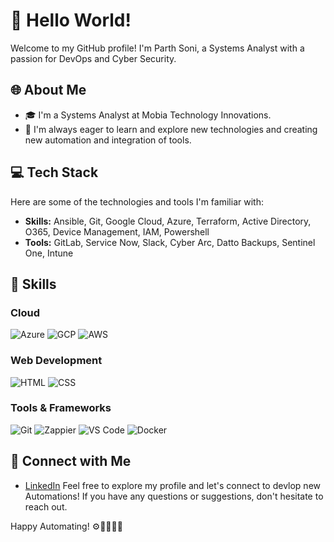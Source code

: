 # 👋 Hello World!

Welcome to my GitHub profile! I'm Parth Soni, a Systems Analyst with a passion for DevOps and Cyber Security.

## 🌐 About Me

- 🎓 I'm a Systems Analyst at Mobia Technology Innovations.
- 🌱 I'm always eager to learn and explore new technologies and creating new automation and integration of tools.

## 💻 Tech Stack

Here are some of the technologies and tools I'm familiar with:

- **Skills:** Ansible, Git, Google Cloud, Azure, Terraform, Active Directory, O365, Device Management, IAM, Powershell
- **Tools:** GitLab, Service Now, Slack, Cyber Arc, Datto Backups, Sentinel One, Intune



## 🚀 Skills

### Cloud
![Azure](https://img.shields.io/badge/Azure-★★★☆☆-blue)
![GCP](https://img.shields.io/badge/GCP-★★★☆☆-green)
![AWS](https://img.shields.io/badge/AWS-★★☆☆☆-red)



### Web Development
![HTML](https://img.shields.io/badge/HTML-★★★★☆-red)
![CSS](https://img.shields.io/badge/CSS-★★★☆☆-blue)


### Tools & Frameworks
![Git](https://img.shields.io/badge/Git-★★★☆☆-red)
![Zappier](https://img.shields.io/badge/Zappier-★★★☆☆-green)
![VS Code](https://img.shields.io/badge/VS_Code-★★☆☆☆-blue)
![Docker](https://img.shields.io/badge/Docker-★☆☆☆☆-green)

## 🤝 Connect with Me

- [LinkedIn](https://www.linkedin.com/in/parthsoni512)
Feel free to explore my profile and let's connect to devlop new Automations! If you have any questions or suggestions, don't hesitate to reach out.

Happy Automating! ⚙️🔨👩‍💻🚀



